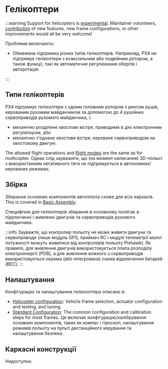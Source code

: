 # Гелікоптери

<LinkedBadge type="warning" text="Experimental" url="../airframes/#experimental-vehicles"/>

:::warning
Support for helicopters is [experimental](../airframes/index.md#experimental-vehicles).
Maintainer volunteers, [contribution](../contribute/index.md) of new features, new frame configurations, or other improvements would all be very welcome!

Проблеми включають:

- Обмежена підтримка різних типів гелікоптерів.
  Наприклад, PX4 не підтримує гелікоптери з коаксіальним або подвійним ротором, а також функції, такі як автоматичне регулювання обертів і авторотація.

:::

<!-- image here please of PX4 helicopter -->

## Типи гелікоптерів

PX4 підтримує гелікоптери з одним головним ротором з рингом рушія, керованим рухомим майданчиком за допомогою до 4 рушійних сервоприводів рухомого майданчика, і:

- механічно розділене хвостове вістря, приводиме в дію електронним регулятором, або
- механічно з'єднане хвостове вістря, кероване сервоприводом на хвостовому двигуні.

The allowed flight operations and [flight modes](../flight_modes_mc/index.md) are the same as for multicopter.
Однак слід зауважити, що (на момент написання) 3D-польот з використанням негативного тяги не підтримується в автономних/керованих режимах.

## Збірка

Збирання основних компонентів автопілота схоже для всіх каркасів.
This is covered in [Basic Assembly](../assembly/index.md).

Специфічне для гелікоптерів збирання в основному полягає в підключенні і живленні двигунів та сервоприводів рухомого майданчика.

:::info
Зауважте, що контролер польоту не може живити двигуни та сервоприводи (лише модуль GPS, приймач RC і модулі телеметрії малої потужності можуть живитися від контролерів польоту Pixhawk).
Як правило, для живлення двигунів використовується плата розподілу електроенергії (PDB), а для живлення кожного з сервоприводів використовується окрема (або інтегрована) схема відключення батарей (BEC).
:::

## Налаштування

Конфігурацію та налаштування гелікооптера описано в:

- [Helicopter configuration](../config_heli/index.md): Vehicle frame selection, actuator configuration and testing, and tuning.
- [Standard Configuration](../config/index.md): The common configuration and calibration steps for most frames.
  Це включає конфігурацію/калібрування основних компонентів, таких як компас і гіроскоп, налаштування режимів польоту на пульті дистанційного керування та налаштування безпеки.

## Каркасні конструкції

Недоступно.
